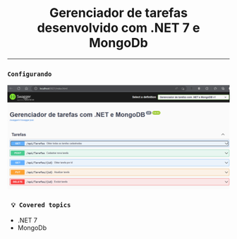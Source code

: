 <h1 align="center"><strong>Gerenciador de tarefas desenvolvido com .NET 7 e MongoDb</strong></h1>

<hr/>

### `Configurando`
<p align="center">
    <img src="/Img/app-tarefas.png" alt="Imagem do swagger da aplicação" title="Imagem do swagger da aplicação">
</p> 

### ` 💡 Covered topics`
* .NET 7
* MongoDb



